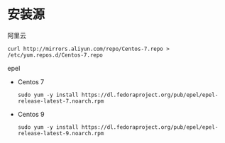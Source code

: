# 安装源

阿里云

```纯文本
curl http://mirrors.aliyun.com/repo/Centos-7.repo >  /etc/yum.repos.d/Centos-7.repo
```

epel

-   Centos 7
    ```shell
    sudo yum -y install https://dl.fedoraproject.org/pub/epel/epel-release-latest-7.noarch.rpm
    ```
-   Centos 9
    ```shell
    sudo yum -y install https://dl.fedoraproject.org/pub/epel/epel-release-latest-9.noarch.rpm
    ```
